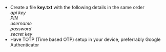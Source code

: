 - Create a file **key.txt** with the following details in the same order<br>
  *api key* <br>
  *PIN* <br>
  *username*<br>
  *password*<br>
  *secret key*
- Have  TOTP (Time based OTP) setup in your device, preferrably Google Authenticator
